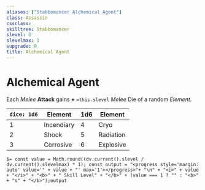 ```yaml
---
aliases: ["Stabbomancer Alchemical Agent"]
class: Assassin
cssclass: 
skilltree: Stabbomancer
slevel: 0
slevelmax: 1
supgrade: 0
title: Alchemical Agent
---
```


# Alchemical Agent
Each *Melee* **Attack** gains **+** `=this.slevel` *Melee* Die of a random *Element*.

| `dice: 1d6` | Element    | 1d6 | Element   |
| ----------- | ---------- | --- | --------- |
| 1           | Incendiary | 4   | Cryo      |
| 2           | Shock      | 5   | Radiation |
| 3           | Corrosive  | 6   | Explosive          |

`$= const value = Math.round((dv.current().slevel / dv.current().slevelmax) * 1); const output = "<progress style='margin: auto' value='" + value + "' max='1'></progress>"+ "\n" + "<i>" + value + "</i>" + "<b>" + " Skill Level" + "</b>" + (value === 1 ? "" : "<b>" + "s" + "</b>");output`
